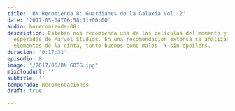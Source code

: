 ```yaml
---
title: 'BN Recomienda 8: Guardianes de la Galaxia Vol. 2'
date: '2017-05-04T06:58:11+00:00'
audio: bnrecomienda-08
description: Esteban nos recomienda una de las películas del momento y de las más
  esperadas de Marvel Studios. En una recomendación extensa se analizan todos los
  elementos de la cinta, tanto buenos como malos. Y sin spoilers.
duracion: '0:17:31'
episodio: 8
image: "/2017/05/BN GOTG.jpg"
mixcloudurl: ''
subtitle: ''
temporada: Recomendaciones
draft: true

---
```

